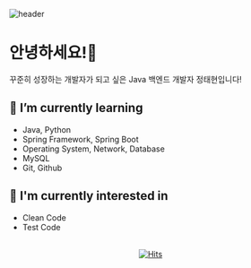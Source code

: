 ![header](https://capsule-render.vercel.app/api?type=waving&height=200&text=alweiis&fontAlign=80&fontAlignY=40&color=gradient)


# 안녕하세요!👋
꾸준히 성장하는 개발자가 되고 싶은 Java 백엔드 개발자 정태현입니다!

<!--
- 🔭 I’m currently working on ...
- 💬 Ask me about ...
- 📫 How to reach me: ...
-->


## 🌱 I’m currently learning
- Java, Python
- Spring Framework, Spring Boot
- Operating System, Network, Database
- MySQL
- Git, Github

## 🧐 I'm currently interested in
- Clean Code
- Test Code
<br><br>

<div align=center>

[![Hits](https://hits.seeyoufarm.com/api/count/incr/badge.svg?url=https%3A%2F%2Fgithub.com%2Falweiis%2Fhit-counter&count_bg=%236DB33F&title_bg=%23666666&icon=github.svg&icon_color=%23FFFFFF&title=hits&edge_flat=false)](https://hits.seeyoufarm.com)
</div>
